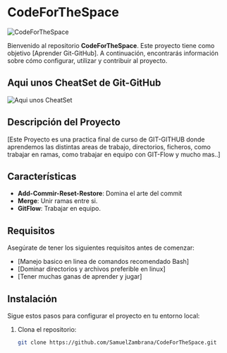 # CodeForTheSpace

![CodeForTheSpace](https://blog.desafiolatam.com/wp-content/uploads/2016/05/git-github-logo.jpg)

Bienvenido al repositorio **CodeForTheSpace**. Este proyecto tiene como objetivo [Aprender Git-GitHub]. A continuación, encontrarás información sobre cómo configurar, utilizar y contribuir al proyecto.

## Aqui unos CheatSet de Git-GitHub

![Aqui unos CheatSet](https://i.imgur.com/5f9R1uZ.png)

## Descripción del Proyecto

[Este Proyecto es una practica final de curso de GIT-GITHUB donde aprendemos las distintas areas de trabajo, directorios, ficheros, como trabajar en ramas, como trabajar en equipo con GIT-Flow y mucho mas..]

## Características

- **Add-Commir-Reset-Restore**: Domina el arte del commit
- **Merge**: Unir ramas entre si.
- **GitFlow**: Trabajar en equipo.

## Requisitos

Asegúrate de tener los siguientes requisitos antes de comenzar:

- [Manejo basico en linea de comandos recomendado Bash]
- [Dominar directorios y archivos preferible en linux]
- [Tener muchas ganas de aprender y jugar]

## Instalación

Sigue estos pasos para configurar el proyecto en tu entorno local:

1. Clona el repositorio:
   ```bash
   git clone https://github.com/SamuelZambrana/CodeForTheSpace.git
